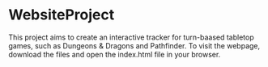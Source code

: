 # WebsiteProject
 This project aims to create an interactive tracker for turn-baased tabletop games, such as Dungeons & Dragons and Pathfinder. To visit the webpage, download the files and open the index.html file in your browser.

